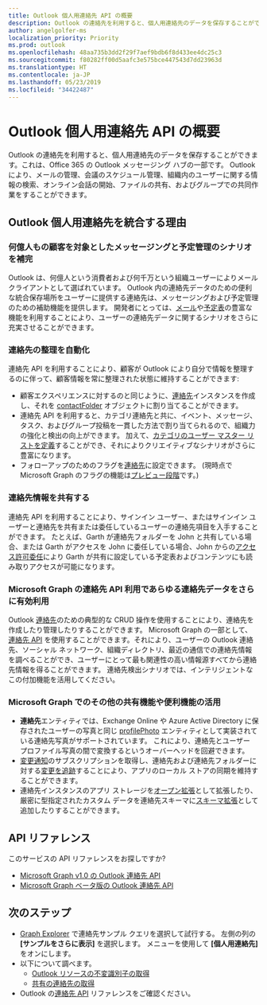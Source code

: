 ```yaml
---
title: Outlook 個人用連絡先 API の概要
description: Outlook の連絡先を利用すると、個人用連絡先のデータを保存することができます。これは、Office 365 の Outlook メッセージング ハブの一部です。 Outlook により、メールの管理、会議のスケジュール管理、組織内のユーザーに関する情報の検索、オンライン会話の開始、ファイルの共有、およびグループでの共同作業をすることができます。
author: angelgolfer-ms
localization_priority: Priority
ms.prod: outlook
ms.openlocfilehash: 48aa735b3dd2f29f7aef9bdb6f8d433ee4dc25c3
ms.sourcegitcommit: f80282ff00d5aafc3e575bce447543d7dd23963d
ms.translationtype: HT
ms.contentlocale: ja-JP
ms.lasthandoff: 05/23/2019
ms.locfileid: "34422487"
---
```

# <a name="outlook-personal-contacts-api-overview"></a>Outlook 個人用連絡先 API の概要

Outlook の連絡先を利用すると、個人用連絡先のデータを保存することができます。これは、Office 365 の Outlook メッセージング ハブの一部です。 Outlook により、メールの管理、会議のスケジュール管理、組織内のユーザーに関する情報の検索、オンライン会話の開始、ファイルの共有、およびグループでの共同作業をすることができます。

## <a name="why-integrate-with-outlook-personal-contacts"></a>Outlook 個人用連絡先を統合する理由

### <a name="complement-messaging-and-calendaring-scenarios-for-hundreds-of-millions-of-customers"></a>何億人もの顧客を対象としたメッセージングと予定管理のシナリオを補完

Outlook は、何億人という消費者および何千万という組織ユーザーによりメール クライアントとして選ばれています。 Outlook 内の連絡先データのための便利な統合保存場所をユーザーに提供する連絡先は、メッセージングおよび予定管理のための補助機能を提供します。 開発者にとっては、[メール](outlook-mail-concept-overview.md)や[予定表](outlook-calendar-concept-overview.md)の豊富な機能を利用することにより、ユーザーの連絡先データに関するシナリオをさらに充実させることができます。

### <a name="automate-contact-organization"></a>連絡先の整理を自動化

連絡先 API を利用することにより、顧客が Outlook により自分で情報を整理するのに伴って、顧客情報を常に整理された状態に維持することができます:

- 顧客エクスペリエンスに対するのと同じように、[連絡先](/graph/api/resources/contact?view=graph-rest-1.0)インスタンスを作成し、それを [contactFolder](/graph/api/resources/contactfolder?view=graph-rest-1.0) オブジェクトに割り当てることができます。
- 連絡先 API を利用すると、カテゴリ連絡先と共に、イベント、メッセージ、タスク、およびグループ投稿を一貫した方法で割り当てられるので、組織力の強化と検出の向上ができます。 加えて、[カテゴリのユーザー マスター リストを定義](/graph/api/outlookuser-post-mastercategories?view=graph-rest-1.0)することができ、それによりクリエイティブなシナリオがさらに豊富になります。
- フォローアップのためのフラグを[連絡先](/graph/api/resources/contact?view=graph-rest-1.0)に設定できます。 (現時点で Microsoft Graph のフラグの機能は[プレビュー段階](versioning-and-support.md#beta-version)です。)

### <a name="share-contact-information"></a>連絡先情報を共有する

連絡先 API を利用することにより、サインイン ユーザー、またはサインイン ユーザーと連絡先を共有または委任しているユーザーの連絡先項目を入手することができます。 たとえば、Garth が連絡先フォルダーを John と共有している場合、または Garth がアクセスを John に委任している場合、John からの[アクセス許可委任](auth/auth-concepts.md#microsoft-graph-permissions)により Garth が共有に設定している予定表およびコンテンツにも読み取りアクセスが可能になります。

### <a name="leverage-people-api-in-microsoft-graph-to-make-better-use-of-all-people-data"></a>Microsoft Graph の連絡先 API 利用であらゆる連絡先データをさらに有効利用

Outlook [連絡先](/graph/api/resources/contact?view=graph-rest-1.0)のための典型的な CRUD 操作を使用することにより、連絡先を作成したり管理したりすることができます。 Microsoft Graph の一部として、[連絡先 API](people-example.md) を使用することができます。それにより、ユーザーの Outlook 連絡先、ソーシャル ネットワーク、組織ディレクトリ、最近の通信での連絡先情報を調べることができ、ユーザーにとって最も関連性の高い情報源すべてから連絡先情報を得ることができます。 連絡先検出シナリオでは、インテリジェントなこの付加機能を活用してください。

### <a name="take-advantage-of-other-shared-features-and-conveniences-in-microsoft-graph"></a>Microsoft Graph でのその他の共有機能や便利機能の活用

- **連絡先**エンティティでは、Exchange Online や Azure Active Directory に保存されたユーザーの写真と同じ [profilePhoto](/graph/api/resources/profilephoto?view=graph-rest-1.0) エンティティとして実装されている連絡先写真がサポートされています。 これにより、連絡先とユーザー プロファイル写真の間で変換するというオーバーヘッドを回避できます。
- [変更通知](/graph/api/resources/webhooks?view=graph-rest-1.0)のサブスクリプションを取得し、連絡先および連絡先フォルダーに対する[変更を追跡](delta-query-overview.md)することにより、アプリのローカル ストアの同期を維持することができます。
- 連絡先インスタンスのアプリ ストレージを[オープン拡張](extensibility-overview.md#open-extensions)として拡張したり、厳密に型指定されたカスタム データを連絡先スキーマに[スキーマ拡張](extensibility-overview.md#schema-extensions)として追加したりすることができます。

## <a name="api-reference"></a>API リファレンス

このサービスの API リファレンスをお探しですか?

- [Microsoft Graph v1.0 の Outlook 連絡先 API](/graph/api/resources/contact?view=graph-rest-1.0)
- [Microsoft Graph ベータ版の Outlook 連絡先 API](/graph/api/resources/contact?view=graph-rest-beta)

## <a name="next-steps"></a>次のステップ

- [Graph Explorer](https://developer.microsoft.com/graph/graph-explorer/?request=me%2Fcontacts&version=v1.0) で連絡先サンプル クエリを選択して試行する。 左側の列の **[サンプルをさらに表示]** を選択します。 メニューを使用して **[個人用連絡先]** をオンにします。
- 以下について調べます。
  - [Outlook リソースの不変識別子の取得](outlook-immutable-id.md)
  - [共有の連絡先の取得](outlook-get-shared-contacts-folders.md)
- Outlook の[連絡先 API](/graph/api/resources/contact?view=graph-rest-1.0) リファレンスをご確認ください。
